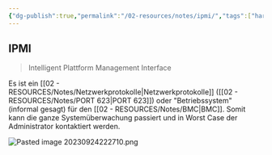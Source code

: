 ```yaml
---
{"dg-publish":true,"permalink":"/02-resources/notes/ipmi/","tags":["hardware/server"],"noteIcon":"","updated":"2025-09-05T10:12:30.045+02:00"}
---
```


## IPMI 
>Intelligent Plattform Management Interface


Es ist ein [[02 - RESOURCES/Notes/Netzwerkprotokolle\|Netzwerkprotokolle]] ([[02 - RESOURCES/Notes/PORT 623\|PORT 623]]) oder "Betriebssystem" (informal gesagt) für den [[02 - RESOURCES/Notes/BMC\|BMC]]. Somit kann die ganze Systemüberwachung passiert und in Worst Case der Administrator kontaktiert werden.  

![Pasted image 20230924222710.png](/img/user/02%20-%20RESOURCES/Files/IMG/Pasted%20image%2020230924222710.png)
